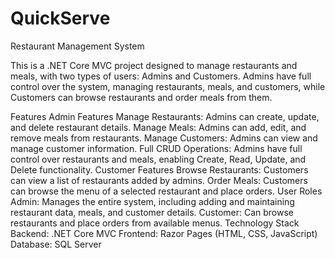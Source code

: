 # QuickServe
Restaurant Management System

This is a .NET Core MVC project designed to manage restaurants and meals, with two types of users: Admins and Customers. Admins have full control over the system, managing restaurants, meals, and customers, while Customers can browse restaurants and order meals from them.

Features
Admin Features
Manage Restaurants: Admins can create, update, and delete restaurant details.
Manage Meals: Admins can add, edit, and remove meals from restaurants.
Manage Customers: Admins can view and manage customer information.
Full CRUD Operations: Admins have full control over restaurants and meals, enabling Create, Read, Update, and Delete functionality.
Customer Features
Browse Restaurants: Customers can view a list of restaurants added by admins.
Order Meals: Customers can browse the menu of a selected restaurant and place orders.
User Roles
Admin: Manages the entire system, including adding and maintaining restaurant data, meals, and customer details.
Customer: Can browse restaurants and place orders from available menus.
Technology Stack
Backend: .NET Core MVC
Frontend: Razor Pages (HTML, CSS, JavaScript)
Database: SQL Server
